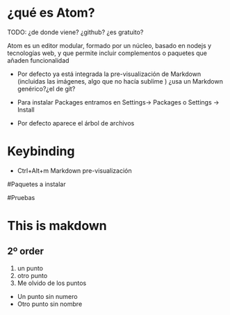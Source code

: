 # ¿qué es Atom?

TODO: ¿de donde viene? ¿github? ¿es gratuito?

Atom es un editor modular, formado por un núcleo, basado en nodejs y tecnologías web, y que permite incluir complementos o paquetes que añaden funcionalidad


* Por defecto ya está integrada la pre-visualización de Markdown (incluidas las imágenes, algo que no hacía sublime
  )
  ¿usa un Markdown genérico?¿el de git?

* Para instalar Packages entramos en Settings-> Packages o Settings -> Install

* Por defecto aparece el árbol de archivos

# Keybinding

* Ctrl+Alt+m  Markdown pre-visualización

#Paquetes a instalar


#Pruebas

# This is makdown
## 2º order

1. un punto
1. otro punto
1. Me olvido de los puntos
  * Un punto sin numero
  * Otro punto sin nombre
